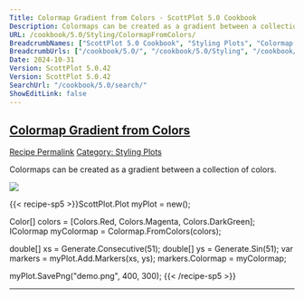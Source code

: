 ```yaml
---
Title: Colormap Gradient from Colors - ScottPlot 5.0 Cookbook
Description: Colormaps can be created as a gradient between a collection of colors.
URL: /cookbook/5.0/Styling/ColormapFromColors/
BreadcrumbNames: ["ScottPlot 5.0 Cookbook", "Styling Plots", "Colormap Gradient from Colors"]
BreadcrumbUrls: ["/cookbook/5.0/", "/cookbook/5.0/Styling", "/cookbook/5.0/Styling/ColormapFromColors"]
Date: 2024-10-31
Version: ScottPlot 5.0.42
Version: ScottPlot 5.0.42
SearchUrl: "/cookbook/5.0/search/"
ShowEditLink: false
---
```



<h2 style='border-bottom: 0;'><a href='/cookbook/5.0/Styling/ColormapFromColors'>Colormap Gradient from Colors</a></h2>

<div class="d-flex mb-2">
<a class="btn btn-sm btn-primary me-1" href="/cookbook/5.0/Styling/ColormapFromColors">Recipe Permalink</a>
<a class="btn btn-sm btn-success me-1" href="/cookbook/5.0/Styling">Category: Styling Plots</a>
</div>

Colormaps can be created as a gradient between a collection of colors.

[![](/cookbook/5.0/images/ColormapFromColors.png?241031194635)](/cookbook/5.0/images/ColormapFromColors.png?241031194635)

{{< recipe-sp5 >}}ScottPlot.Plot myPlot = new();

Color[] colors = [Colors.Red, Colors.Magenta, Colors.DarkGreen];
IColormap myColormap = Colormap.FromColors(colors);

double[] xs = Generate.Consecutive(51);
double[] ys = Generate.Sin(51);
var markers = myPlot.Add.Markers(xs, ys);
markers.Colormap = myColormap;

myPlot.SavePng("demo.png", 400, 300);
{{< /recipe-sp5 >}}

<hr class='my-5 invisible'>


